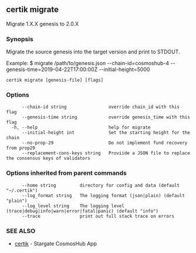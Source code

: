 ## certik migrate

Migrate 1.X.X genesis to 2.0.X

### Synopsis

Migrate the source genesis into the target version and print to STDOUT.

Example:
$ <appd> migrate /path/to/genesis.json --chain-id=cosmoshub-4 --genesis-time=2019-04-22T17:00:00Z --initial-height=5000


```
certik migrate [genesis-file] [flags]
```

### Options

```
      --chain-id string                override chain_id with this flag
      --genesis-time string            override genesis_time with this flag
  -h, --help                           help for migrate
      --initial-height int             Set the starting height for the chain
      --no-prop-29                     Do not implement fund recovery from prop29
      --replacement-cons-keys string   Proviide a JSON file to replace the consensus keys of validators
```

### Options inherited from parent commands

```
      --home string         directory for config and data (default "~/.certik")
      --log_format string   The logging format (json|plain) (default "plain")
      --log_level string    The logging level (trace|debug|info|warn|error|fatal|panic) (default "info")
      --trace               print out full stack trace on errors
```

### SEE ALSO

* [certik](certik.md)	 - Stargate CosmosHub App


